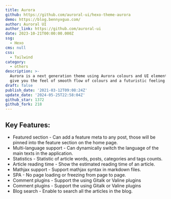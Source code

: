 ```yaml
---
title: Aurora
github: https://github.com/auroral-ui/hexo-theme-aurora
demo: https://blog.bennyxguo.com/
author: Auroral UI
author_link: https://github.com/auroral-ui
date: 2023-10-21T00:00:00.000Z
ssg:
  - Hexo
cms: null
css:
  - Tailwind
category:
  - others
description: >-
  Aurora is a next generation theme using Aurora colours and UI elements. It
  give you the feel of smooth flow of colours and a futuristic feeling.
draft: false
publish_date: '2021-03-12T09:08:24Z'
update_date: '2024-05-25T22:58:04Z'
github_star: 1372
github_fork: 218
---
```


## Key Features:

- Featured section - Can add a feature meta to any post, those will be pinned into the feature section on the home page.
- Multi-language support - Can dynamically switch the language of the main texts in the application.
- Statistics - Statistic of article words, posts, categories and tags counts.
- Article reading time - Show the estimated reading time of an article.
- Mathjax support - Support mathjax syntax in markdown files.
- SPA - No page loading or freezing from page to page.
- Comment plugins - Support the using Gitalk or Valine plugins
- Comment plugins - Support the using Gitalk or Valine plugins
- Blog search - Enable to search all the articles in the blog.
